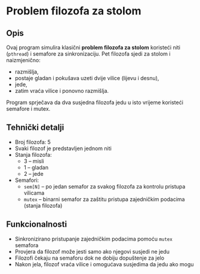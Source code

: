 # Problem filozofa za stolom

## Opis

Ovaj program simulira klasični **problem filozofa za stolom** koristeći niti (`pthread`) i semafore za sinkronizaciju. Pet filozofa sjedi za stolom i naizmjenično:

- razmišlja,
- postaje gladan i pokušava uzeti dvije vilice (lijevu i desnu),
- jede,
- zatim vraća vilice i ponovno razmišlja.

Program sprječava da dva susjedna filozofa jedu u isto vrijeme koristeći semafore i mutex.

## Tehnički detalji

- Broj filozofa: 5
- Svaki filozof je predstavljen jednom niti
- Stanja filozofa:
  - 3 – misli
  - 1 – gladan
  - 2 – jede
- Semafori:
  - `sem[N]` – po jedan semafor za svakog filozofa za kontrolu pristupa vilicama
  - `mutex` – binarni semafor za zaštitu pristupa zajedničkim podacima (stanja filozofa)

## Funkcionalnosti

- Sinkronizirano pristupanje zajedničkim podacima pomoću `mutex` semafora
- Provjera da filozof može jesti samo ako njegovi susjedi ne jedu
- Filozofi čekaju na semaforu dok ne dobiju dopuštenje za jelo
- Nakon jela, filozof vraća vilice i omogućava susjedima da jedu ako mogu
